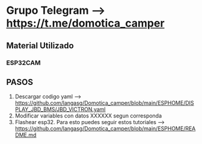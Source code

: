 # Grupo Telegram --> https://t.me/domotica_camper


## Material Utilizado

### ESP32CAM 


## PASOS 
1. Descargar codigo yaml -->  https://github.com/langasg/Domotica_camper/blob/main/ESPHOME/DISPLAY_JBD_BMS/JBD_VICTRON.yaml
2. Modificar variables con datos XXXXXX segun corresponda
3. Flashear esp32. Para esto puedes seguir estos tutoriales --> https://github.com/langasg/Domotica_camper/blob/main/ESPHOME/README.md
